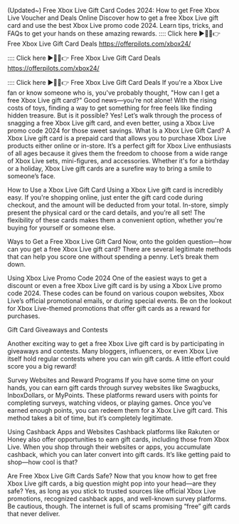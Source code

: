 (Updated~) Free Xbox Live Gift Card Codes 2024: How to get Free Xbox Live Voucher and Deals Online
Discover how to get a free Xbox Live gift card and use the best Xbox Live promo code 2024. Learn tips, tricks, and FAQs to get your hands on these amazing rewards.
:::: Click here ►🔴✅👉 Free Xbox Live Gift Card Deals https://offerpilots.com/xbox24/

:::: Click here ►🔴✅👉 Free Xbox Live Gift Card Deals https://offerpilots.com/xbox24/

:::: Click here ►🔴✅👉 Free Xbox Live Gift Card Deals
If you're a Xbox Live fan or know someone who is, you've probably thought, "How can I get a free Xbox Live gift card?" Good news—you’re not alone! With the rising costs of toys, finding a way to get something for free feels like finding hidden treasure. But is it possible? Yes! Let’s walk through the process of snagging a free Xbox Live gift card, and even better, using a Xbox Live promo code 2024 for those sweet savings.
What Is a Xbox Live Gift Card?
A Xbox Live gift card is a prepaid card that allows you to purchase Xbox Live products either online or in-store. It’s a perfect gift for Xbox Live enthusiasts of all ages because it gives them the freedom to choose from a wide range of Xbox Live sets, mini-figures, and accessories. Whether it's for a birthday or a holiday, Xbox Live gift cards are a surefire way to bring a smile to someone’s face.

How to Use a Xbox Live Gift Card
Using a Xbox Live gift card is incredibly easy. If you're shopping online, just enter the gift card code during checkout, and the amount will be deducted from your total. In-store, simply present the physical card or the card details, and you’re all set! The flexibility of these cards makes them a convenient option, whether you're buying for yourself or someone else.

Ways to Get a Free Xbox Live Gift Card
Now, onto the golden question—how can you get a free Xbox Live gift card? There are several legitimate methods that can help you score one without spending a penny. Let’s break them down.

Using Xbox Live Promo Code 2024 One of the easiest ways to get a discount or even a free Xbox Live gift card is by using a Xbox Live promo code 2024. These codes can be found on various coupon websites, Xbox Live’s official promotional emails, or during special events. Be on the lookout for Xbox Live-themed promotions that offer gift cards as a reward for purchases.

Gift Card Giveaways and Contests

Another exciting way to get a free Xbox Live gift card is by participating in giveaways and contests. Many bloggers, influencers, or even Xbox Live itself hold regular contests where you can win gift cards. A little effort could score you a big reward!

Survey Websites and Reward Programs
If you have some time on your hands, you can earn gift cards through survey websites like Swagbucks, InboxDollars, or MyPoints. These platforms reward users with points for completing surveys, watching videos, or playing games. Once you’ve earned enough points, you can redeem them for a Xbox Live gift card. This method takes a bit of time, but it’s completely legitimate.

Using Cashback Apps and Websites
Cashback platforms like Rakuten or Honey also offer opportunities to earn gift cards, including those from Xbox Live. When you shop through their websites or apps, you accumulate cashback, which you can later convert into gift cards. It’s like getting paid to shop—how cool is that?

Are Free Xbox Live Gift Cards Safe?
Now that you know how to get free Xbox Live gift cards, a big question might pop into your head—are they safe? Yes, as long as you stick to trusted sources like official Xbox Live promotions, recognized cashback apps, and well-known survey platforms. Be cautious, though. The internet is full of scams promising “free” gift cards that never deliver.
